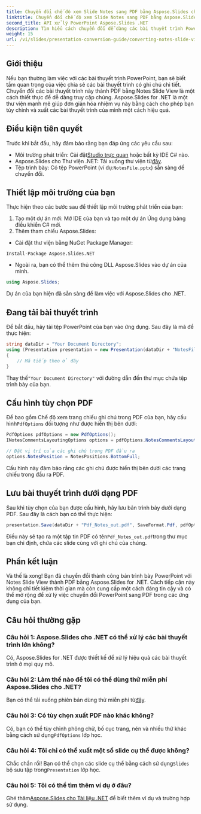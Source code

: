 ```yaml
---
title: Chuyển đổi chế độ xem Slide Notes sang PDF bằng Aspose.Slides cho .NET
linktitle: Chuyển đổi chế độ xem Slide Notes sang PDF bằng Aspose.Slides cho .NET
second_title: API xử lý PowerPoint Aspose.Slides .NET
description: Tìm hiểu cách chuyển đổi dễ dàng các bài thuyết trình PowerPoint với Notes Slide View sang định dạng PDF bằng Aspose.Slides for .NET. Hướng dẫn này bao gồm các hướng dẫn chi tiết.
weight: 15
url: /vi/slides/presentation-conversion-guide/converting-notes-slide-view-to-pdf/
---
```

## Giới thiệu

Nếu bạn thường làm việc với các bài thuyết trình PowerPoint, bạn sẽ biết tầm quan trọng của việc chia sẻ các bài thuyết trình có ghi chú chi tiết. Chuyển đổi các bài thuyết trình này thành PDF bằng Notes Slide View là một cách thiết thực để dễ dàng truy cập chúng. Aspose.Slides for .NET là một thư viện mạnh mẽ giúp đơn giản hóa nhiệm vụ này bằng cách cho phép bạn tùy chỉnh và xuất các bài thuyết trình của mình một cách hiệu quả.

## Điều kiện tiên quyết

Trước khi bắt đầu, hãy đảm bảo rằng bạn đáp ứng các yêu cầu sau:

-  Môi trường phát triển: Cài đặt[Studio trực quan](https://visualstudio.microsoft.com/) hoặc bất kỳ IDE C# nào.
-  Aspose.Slides cho Thư viện .NET: Tải xuống thư viện từ[đây](https://releases.aspose.com/slides/net/).
-  Tệp trình bày: Có tệp PowerPoint (ví dụ:`NotesFile.pptx`) sẵn sàng để chuyển đổi.

## Thiết lập môi trường của bạn

Thực hiện theo các bước sau để thiết lập môi trường phát triển của bạn:

1. Tạo một dự án mới: Mở IDE của bạn và tạo một dự án Ứng dụng bảng điều khiển C# mới.
2. Thêm tham chiếu Aspose.Slides: 
- Cài đặt thư viện bằng NuGet Package Manager:
 ```
 Install-Package Aspose.Slides.NET
 ```
- Ngoài ra, bạn có thể thêm thủ công DLL Aspose.Slides vào dự án của mình.

```csharp
using Aspose.Slides;
```
Dự án của bạn hiện đã sẵn sàng để làm việc với Aspose.Slides cho .NET.

## Đang tải bài thuyết trình

Để bắt đầu, hãy tải tệp PowerPoint của bạn vào ứng dụng. Sau đây là mã để thực hiện:

```csharp
string dataDir = "Your Document Directory";
using (Presentation presentation = new Presentation(dataDir + "NotesFile.pptx"))
{
	// Mã tiếp theo ở đây
}

```

 Thay thế`"Your Document Directory"` với đường dẫn đến thư mục chứa tệp trình bày của bạn.

## Cấu hình tùy chọn PDF

 Để bao gồm Chế độ xem trang chiếu ghi chú trong PDF của bạn, hãy cấu hình`PdfOptions` đối tượng như được hiển thị bên dưới:

```csharp
PdfOptions pdfOptions = new PdfOptions();
INotesCommentsLayoutingOptions options = pdfOptions.NotesCommentsLayouting;

// Đặt vị trí của các ghi chú trong PDF đầu ra
options.NotesPosition = NotesPositions.BottomFull;
```

Cấu hình này đảm bảo rằng các ghi chú được hiển thị bên dưới các trang chiếu trong đầu ra PDF.

## Lưu bài thuyết trình dưới dạng PDF

Sau khi tùy chọn của bạn được cấu hình, hãy lưu bản trình bày dưới dạng PDF. Sau đây là cách bạn có thể thực hiện:

```csharp
presentation.Save(dataDir + "Pdf_Notes_out.pdf", SaveFormat.Pdf, pdfOptions);
```

 Điều này sẽ tạo ra một tập tin PDF có tên`Pdf_Notes_out.pdf`trong thư mục bạn chỉ định, chứa các slide cùng với ghi chú của chúng.

## Phần kết luận

Và thế là xong! Bạn đã chuyển đổi thành công bản trình bày PowerPoint với Notes Slide View thành PDF bằng Aspose.Slides for .NET. Cách tiếp cận này không chỉ tiết kiệm thời gian mà còn cung cấp một cách đáng tin cậy và có thể mở rộng để xử lý việc chuyển đổi PowerPoint sang PDF trong các ứng dụng của bạn.

## Câu hỏi thường gặp

### Câu hỏi 1: Aspose.Slides cho .NET có thể xử lý các bài thuyết trình lớn không?
Có, Aspose.Slides for .NET được thiết kế để xử lý hiệu quả các bài thuyết trình ở mọi quy mô.

### Câu hỏi 2: Làm thế nào để tôi có thể dùng thử miễn phí Aspose.Slides cho .NET?
 Bạn có thể tải xuống phiên bản dùng thử miễn phí từ[đây](https://releases.aspose.com/).

### Câu hỏi 3: Có tùy chọn xuất PDF nào khác không?
 Có, bạn có thể tùy chỉnh phông chữ, bố cục trang, nén và nhiều thứ khác bằng cách sử dụng`PdfOptions` lớp học.

### Câu hỏi 4: Tôi chỉ có thể xuất một số slide cụ thể được không?
 Chắc chắn rồi! Bạn có thể chọn các slide cụ thể bằng cách sử dụng`Slides` bộ sưu tập trong`Presentation` lớp học.

### Câu hỏi 5: Tôi có thể tìm thêm ví dụ ở đâu?
 Ghé thăm[Aspose.Slides cho Tài liệu .NET](https://reference.aspose.com/slides/net/) để biết thêm ví dụ và trường hợp sử dụng.